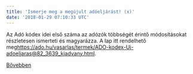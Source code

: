 ```yaml
---
title: 'Ismerje meg a megújult adóeljárást! (x)'
date: '2018-01-29 07:10:33 UTC'
---
```


Az Adó kódex idei első száma az adózók többségét érintő módosításokat részletesen ismerteti és magyarázza. A lap itt rendelhető meg<https://ado.hu/vasarlas/termek/ADO-kodex-Uj-adoeljaras@82_3639_kiadvany.html>.


[Bővebben](http://ift.tt/2DIlg6b)
